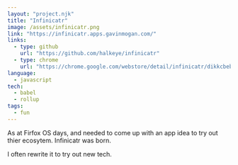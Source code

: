 ```yaml
---
layout: "project.njk"
title: "Infinicatr"
image: /assets/infinicatr.png
link: "https://infinicatr.apps.gavinmogan.com/"
links:
  - type: github
    url: "https://github.com/halkeye/infinicatr"
  - type: chrome
    url: "https://chrome.google.com/webstore/detail/infinicatr/dikkcbebmfnedmojoipnoonmionakoka"
language:
  - javascript
tech:
  - babel
  - rollup
tags:
  - fun
---
```


As at Firfox OS days, and needed to come up with an app idea to try out thier ecosytem. Infinicatr was born.

I often rewrite it to try out new tech.

